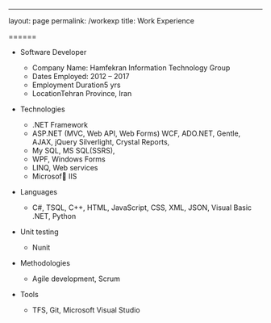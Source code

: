 ---
layout: page
permalink: /workexp
title: Work Experience

======

* Software Developer
	* Company Name: Hamfekran Information Technology Group 
	* Dates Employed: 2012 – 2017
	* Employment Duration5 yrs
	* LocationTehran Province, Iran




* Technologies
  * .NET Framework
  * ASP.NET (MVC, Web API, Web Forms) WCF, ADO.NET, Gentle, AJAX, jQuery Silverlight, Crystal Reports,
  * My SQL, MS SQL(SSRS),
  * WPF, Windows Forms
  * LINQ, Web services
  * Microsof􏰁 IIS
* Languages 
  * C#, TSQL, C++, HTML, JavaScript, CSS, XML, JSON, Visual Basic .NET, Python
* Unit testing
  * Nunit
* Methodologies 
  * Agile development, Scrum
* Tools
  * TFS, Git, Microsoft Visual Studio

  

